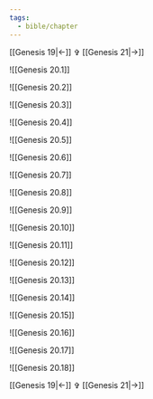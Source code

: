 ```yaml
---
tags:
  - bible/chapter
---
```


[[Genesis 19|<-]] ✞ [[Genesis 21|->]]

![[Genesis 20.1]]

![[Genesis 20.2]]

![[Genesis 20.3]]

![[Genesis 20.4]]

![[Genesis 20.5]]

![[Genesis 20.6]]

![[Genesis 20.7]]

![[Genesis 20.8]]

![[Genesis 20.9]]

![[Genesis 20.10]]

![[Genesis 20.11]]

![[Genesis 20.12]]

![[Genesis 20.13]]

![[Genesis 20.14]]

![[Genesis 20.15]]

![[Genesis 20.16]]

![[Genesis 20.17]]

![[Genesis 20.18]]

[[Genesis 19|<-]] ✞ [[Genesis 21|->]]
